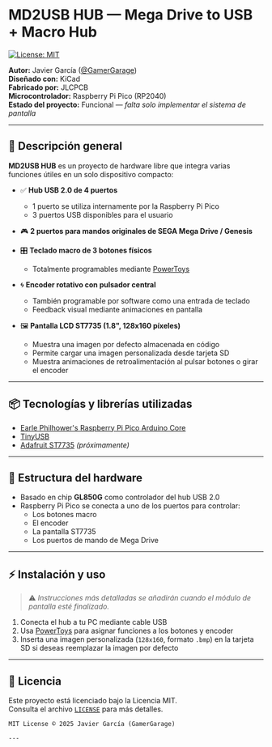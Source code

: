 # MD2USB HUB — Mega Drive to USB + Macro Hub

[![License: MIT](https://img.shields.io/badge/License-MIT-yellow.svg)](LICENSE)

**Autor:** Javier García ([@GamerGarage](https://www.youtube.com/@GamerGarage))  
**Diseñado con:** KiCad  
**Fabricado por:** JLCPCB  
**Microcontrolador:** Raspberry Pi Pico (RP2040)  
**Estado del proyecto:** Funcional — *falta solo implementar el sistema de pantalla*

---

## 🔧 Descripción general

**MD2USB HUB** es un proyecto de hardware libre que integra varias funciones útiles en un solo dispositivo compacto:

- ✅ **Hub USB 2.0 de 4 puertos**  
  - 1 puerto se utiliza internamente por la Raspberry Pi Pico  
  - 3 puertos USB disponibles para el usuario

- 🎮 **2 puertos para mandos originales de SEGA Mega Drive / Genesis**

- 🎛️ **Teclado macro de 3 botones físicos**  
  - Totalmente programables mediante [PowerToys](https://learn.microsoft.com/en-us/windows/powertoys/)

- 🌀 **Encoder rotativo con pulsador central**  
  - También programable por software como una entrada de teclado  
  - Feedback visual mediante animaciones en pantalla

- 🖼️ **Pantalla LCD ST7735 (1.8", 128x160 píxeles)**  
  - Muestra una imagen por defecto almacenada en código  
  - Permite cargar una imagen personalizada desde tarjeta SD  
  - Muestra animaciones de retroalimentación al pulsar botones o girar el encoder

---

## 📦 Tecnologías y librerías utilizadas

- [Earle Philhower's Raspberry Pi Pico Arduino Core](https://github.com/earlephilhower/arduino-pico)
- [TinyUSB](https://github.com/hathach/tinyusb)
- [Adafruit ST7735](https://github.com/adafruit/Adafruit-ST7735-Library) *(próximamente)*

---

## 📁 Estructura del hardware

- Basado en chip **GL850G** como controlador del hub USB 2.0
- Raspberry Pi Pico se conecta a uno de los puertos para controlar:
  - Los botones macro
  - El encoder
  - La pantalla ST7735
  - Los puertos de mando de Mega Drive

---

## ⚡ Instalación y uso

> ⚠️ *Instrucciones más detalladas se añadirán cuando el módulo de pantalla esté finalizado.*

1. Conecta el hub a tu PC mediante cable USB
2. Usa [PowerToys](https://learn.microsoft.com/en-us/windows/powertoys/) para asignar funciones a los botones y encoder
3. Inserta una imagen personalizada (`128x160`, formato `.bmp`) en la tarjeta SD si deseas reemplazar la imagen por defecto

---

## 📜 Licencia

Este proyecto está licenciado bajo la Licencia MIT.  
Consulta el archivo [`LICENSE`](./LICENSE) para más detalles.

```text
MIT License © 2025 Javier García (GamerGarage)

---


